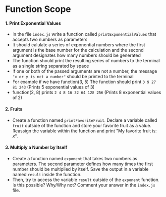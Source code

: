 # Function Scope




#### 1. Print Exponential Values
* In the file `index.js` write a function called `printExponentialValues` that accepts two numbers as parameters
* It should calulate a series of exponential numbers where the first argument is the base number for the calculation and the second argument designates how many numbers should be generated
* The function should print the resulting series of numbers to the terminal as a single string separated by space
* If one or both of the passed arguments are not a number, the message `"x or y is not a number"` should be printed to the terminal 
* For example if we have function(3, 5) The function should print `3 9 27 81 243` (Prints 5 exponential values of 3)
* function(2, 8) prints `2 4 8 16 32 64 128 256` (Prints 8 exponential values of 2)

#### 2. Fruits
* Create a function named `printFavoriteFruit`. Declare a variable called `fruit` outside of the function and store your favorite fruit as a value. Reassign the variable within the function and print "My favorite fruit is: _x_". 

#### 3. Multiply a Number by Itself
* Create a function named `exponent` that takes two numbers as parameters. The second parameter defines how many times the first number should be multiplied by itself. Save the output in a variable named `result` inside the function. 
* Then, try to access the variable `result` outside of the `exponent` function. Is this possible? Why/Why not? Comment your answer in the `index.js` file.